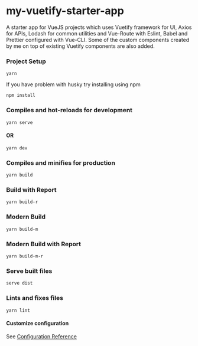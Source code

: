 # my-vuetify-starter-app
A starter app for VueJS projects which uses Vuetify framework for UI, Axios for APIs, Lodash for common utilities and Vue-Route with Eslint, Babel and Prettier configured with Vue-CLI. Some of the custom components created by me on top of existing Vuetify components are also added. 

### Project Setup

```
yarn
```
If you have problem with husky try installing using npm 
```
npm install
```

### Compiles and hot-reloads for development

```
yarn serve
```

#### OR

```
yarn dev
```

### Compiles and minifies for production

```
yarn build
```

### Build with Report

```
yarn build-r
```

### Modern Build

```
yarn build-m
```

### Modern Build with Report

```
yarn build-m-r
```

### Serve built files

```
serve dist
```

### Lints and fixes files

```
yarn lint
```

#### Customize configuration

See [Configuration Reference](https://cli.vuejs.org/config/)
